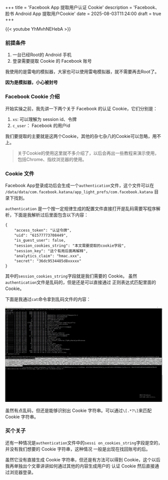 +++
title = 'Facebook App 提取用户认证 Cookie'
description = 'Facebook、脸书 Android App 提取用户Cookie'
date = 2025-08-03T11:24:00
draft = true
+++

{{< youtube YhMvhNEHebA >}}

### 前提条件

1. 一台已经Root的 Android 手机
2. 登录需要提取 Cookie 的 Facebook 账号

我使用的是雷电的模拟器，大家也可以使用雷电模拟器，就不需要再去Root了。

**因为是模拟器，小心被封号**


### Facebook Cookie 介绍

开始实操之前，我先讲一下两个关于 Facebook 的认证 Cookie，它们分别是：

1. `xs`: 可以理解为 session id、令牌
2. `c_user`： Facebook 的用户id

我们要提取的主要就是这两个Cookie，其他的杂七杂八的Cookie可以忽略，用不上。

> 关于Cookie的使用这里就不多介绍了，以后会再出一些教程来演示使用，包括Chrome、指纹浏览器的使用。


### Cookie 文件

Facebook App登录成功后会生成一个`authentication`文件，这个文件可以在 `/data/data/com.facebook.katana/app_light_prefs/com.facebook.katana`
目录下找到。

`authentication` 是一个按一定规律生成的配置文件直接打开是乱码需要写程序解析，下面是我解析过后里面包含以下内容：

```
{
	"access_token": "认证令牌",
	"uid": "61577773708449",
	"is_guest_user": false,
	"session_cookies_string": "本文需要提取的cookie字段",
	"session_key": "这个有用后面再解释",
	"analytics_claim": "hmac.xxx",
	"secret": "36dc9534485d8xxxxx"
}
```

其中的`session_cookies_string`字段就是我们需要的 Cookie。 虽然`authentication`文件是乱码的，但是还是可以直接通过
正则表达式匹配里面的 Cookie。

下面是我通过`cat`命令拿到乱码文件的内容：

![](images/1.JPG)

虽然有点乱码，但还是能够识别出 Cookie 字符串。可以通过`\[.*?\]`来匹配 Cookie 字符串。


### 买个关子

还有一种情况是`authentication`文件中的`sessi on_cookies_string`字段是空的，并没有我们想要的 Cookie 字符串，这种情况
一般是出现在找回账号的后。

虽然它没有直接生成 Cookie 字符串，但还是有方法可以得到 Cookie，这个以后我再单独出个文章讲讲如何通过其他的内容生成用户的
认证 Cookie 然后直接通过浏览器登录。

 

